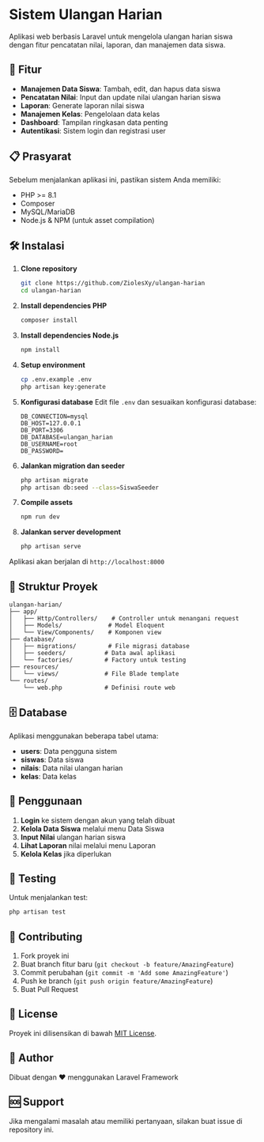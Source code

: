 # Sistem Ulangan Harian

Aplikasi web berbasis Laravel untuk mengelola ulangan harian siswa dengan fitur pencatatan nilai, laporan, dan manajemen data siswa.

## 🚀 Fitur

- **Manajemen Data Siswa**: Tambah, edit, dan hapus data siswa
- **Pencatatan Nilai**: Input dan update nilai ulangan harian siswa
- **Laporan**: Generate laporan nilai siswa
- **Manajemen Kelas**: Pengelolaan data kelas
- **Dashboard**: Tampilan ringkasan data penting
- **Autentikasi**: Sistem login dan registrasi user

## 📋 Prasyarat

Sebelum menjalankan aplikasi ini, pastikan sistem Anda memiliki:

- PHP >= 8.1
- Composer
- MySQL/MariaDB
- Node.js & NPM (untuk asset compilation)

## 🛠️ Instalasi

1. **Clone repository**
   ```bash
   git clone https://github.com/ZiolesXy/ulangan-harian
   cd ulangan-harian
   ```

2. **Install dependencies PHP**
   ```bash
   composer install
   ```

3. **Install dependencies Node.js**
   ```bash
   npm install
   ```

4. **Setup environment**
   ```bash
   cp .env.example .env
   php artisan key:generate
   ```

5. **Konfigurasi database**
   Edit file `.env` dan sesuaikan konfigurasi database:
   ```env
   DB_CONNECTION=mysql
   DB_HOST=127.0.0.1
   DB_PORT=3306
   DB_DATABASE=ulangan_harian
   DB_USERNAME=root
   DB_PASSWORD=
   ```

6. **Jalankan migration dan seeder**
   ```bash
   php artisan migrate
   php artisan db:seed --class=SiswaSeeder
   ```

7. **Compile assets**
   ```bash
   npm run dev
   ```

8. **Jalankan server development**
   ```bash
   php artisan serve
   ```

Aplikasi akan berjalan di `http://localhost:8000`

## 📁 Struktur Proyek

```
ulangan-harian/
├── app/
│   ├── Http/Controllers/    # Controller untuk menangani request
│   ├── Models/             # Model Eloquent
│   └── View/Components/    # Komponen view
├── database/
│   ├── migrations/         # File migrasi database
│   ├── seeders/           # Data awal aplikasi
│   └── factories/         # Factory untuk testing
├── resources/
│   └── views/             # File Blade template
└── routes/
    └── web.php            # Definisi route web
```

## 🗄️ Database

Aplikasi menggunakan beberapa tabel utama:

- **users**: Data pengguna sistem
- **siswas**: Data siswa
- **nilais**: Data nilai ulangan harian
- **kelas**: Data kelas

## 🎯 Penggunaan

1. **Login** ke sistem dengan akun yang telah dibuat
2. **Kelola Data Siswa** melalui menu Data Siswa
3. **Input Nilai** ulangan harian siswa
4. **Lihat Laporan** nilai melalui menu Laporan
5. **Kelola Kelas** jika diperlukan

## 🧪 Testing

Untuk menjalankan test:

```bash
php artisan test
```

## 📝 Contributing

1. Fork proyek ini
2. Buat branch fitur baru (`git checkout -b feature/AmazingFeature`)
3. Commit perubahan (`git commit -m 'Add some AmazingFeature'`)
4. Push ke branch (`git push origin feature/AmazingFeature`)
5. Buat Pull Request

## 📄 License

Proyek ini dilisensikan di bawah [MIT License](LICENSE).

## 👥 Author

Dibuat dengan ❤️ menggunakan Laravel Framework

## 🆘 Support

Jika mengalami masalah atau memiliki pertanyaan, silakan buat issue di repository ini.

